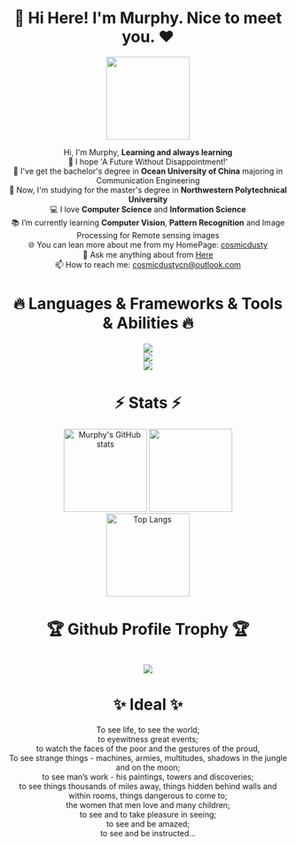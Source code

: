 <h1 align="center">👋  Hi Here! I'm Murphy. Nice to meet you.  ❤</h1>

<div align=center>
    <img src="https://murhyimgur.oss-cn-beijing.aliyuncs.com/website/aboutavatar.png" width="150px"/>
    </br>
  <p></p>
</div>

<p align="center">
  Hi, I'm Murphy, <b>Learning and always learning</b>
  <br>
  💫 I hope 'A Future Without Disappointment!'
  <br>
  🔬 I've get the bachelor's degree in <b>Ocean University of China</b> majoring in Communication Engineering
  <br>
  🔬 Now, I'm studying for the master's degree in <b>Northwestern Polytechnical University</b>
  <br>
  💻 I love <b>Computer Science</b> and <b>Information Science</b>
  <br>
  📚 I’m currently learning <b>Computer Vision</b>, <b>Pattern Recognition</b> and Image Processing for Remote sensing images
  <br>
  🌐 You can lean more about me from my HomePage: <a href="https://cosmicdusty.cc/" title="cosmicdusty">cosmicdusty</a>
  <br>
  💬 Ask me anything about from <a href="https://github.com/murphyhoucn/murphyhoucn/issues" title="Issues">Here</a>
  <br>
  📫 How to reach me: <a href="mailto: cosmicdustycn@outlook.com">cosmicdustycn@outlook.com</a>
</p>


<h1 align="center">🔥 Languages & Frameworks & Tools & Abilities 🔥</h1>
<p align="center">
  <a href="https://skillicons.dev">
    <img src="https://skillicons.dev/icons?i=linux,bash,docker,git,vim,md,c,cpp,py,pytorch,tensorflow,matlab" /></br>
    <img src="https://skillicons.dev/icons?i=arduino,html,css,js,nodejs,java,androidstudio"></br>
    <img src="https://skillicons.dev/icons?i=github,stackoverflow,discord,visualstudio,vscode"></br>
  </a>
</p>


<h1 align="center">⚡ Stats ⚡</h1>

<div align="center"> 
  <img src="https://github-readme-stats-one-bice.vercel.app/api?username=murphyhoucn&count_private=true&theme=react&show_icons=true&include_all_commits=true&role=OWNER,ORGANIZATION_MEMBER,COLLABORATOR" alt="Murphy's GitHub stats" height="150px" /> 
  <img src="https://github-readme-streak-stats.herokuapp.com/?user=murphyhoucn&theme=react" height="150px" /> 
  </br>
  <img src="https://github-readme-stats-one-bice.vercel.app/api/top-langs/?username=murphyhoucn&layout=compact&langs_count=8&theme=react&role=OWNER,ORGANIZATION_MEMBER" alt="Top Langs" height="150px" />
</div>


<h1 align="center">🏆 Github Profile Trophy 🏆</h1>
<br>
<div align="center"> 
<img src="https://github-profile-trophy.vercel.app/?username=murphyhoucn&column=7&theme=onedark"/>
</div>

<h1 align="center">✨  Ideal  ✨</h1>
<div align=center>
    To see life, to see the world;</br>
    to eyewitness great events;</br>
    to watch the faces of the poor and the gestures of the proud,</br>
    To see strange things - machines, armies, multitudes, shadows in the jungle and on the moon;</br>
    to see man’s work - his paintings, towers and discoveries;</br>
    to see things thousands of miles away, things hidden behind walls and within rooms, things dangerous to come to;</br>
    the women that men love and many children;</br>
    to see and to take pleasure in seeing;</br>
    to see and be amazed;</br>
    to see and be instructed…</br>
    <p>
</div>
